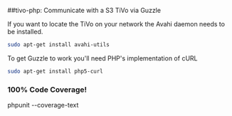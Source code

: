 ##tivo-php: Communicate with a S3 TiVo via Guzzle

If you want to locate the TiVo on your network the Avahi daemon needs to be installed.

```sh
sudo apt-get install avahi-utils
```

To get Guzzle to work you'll need PHP's implementation of cURL

```sh
sudo apt-get install php5-curl
```
### 100% Code Coverage!
phpunit --coverage-text